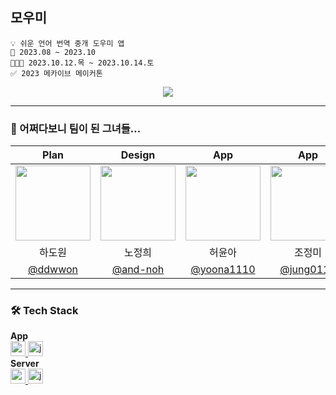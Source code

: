 ## 모우미
```
💡 쉬운 언어 번역 중개 도우미 앱
📆 2023.08 ~ 2023.10
👩🏻‍💻 2023.10.12.목 ~ 2023.10.14.토
✅ 2023 메카이브 메이커톤
```

<div align="center">
  <a href="https://hits.seeyoufarm.com"><img src="https://hits.seeyoufarm.com/api/count/incr/badge.svg?url=https%3A%2F%2Fgithub.com%2FMakive-moumi&count_bg=%236CE0C8&title_bg=%23159A7F&icon=staffbase.svg&icon_color=%23E9F6F2&title=%EB%AA%A8%EC%9A%B0%EB%AF%B8&edge_flat=false"/></a>
</div>

---

### 👥 어쩌다보니 팀이 된 그녀들...
| Plan | Design | App | App | Server |
| :---: | :---: | :---: | :---: | :---: |
| <img width="120px" src="https://avatars.githubusercontent.com/u/70639119?v=4"/> | <img width="120px" src="https://avatars.githubusercontent.com/u/111678149?v=4" /> | <img width="120px" src="https://avatars.githubusercontent.com/u/101046600?v=4" /> | <img width="120px" src="https://avatars.githubusercontent.com/u/76805879?v=4" /> | <img width="120px" src="https://avatars.githubusercontent.com/u/69310195?v=4" /> |
| 하도원  | 노정희 | 허윤아 | 조정미 | 이소연 |
| [@ddwwon](https://github.com/ddwwon) | [@and-noh](https://github.com/and-noh) | [@yoona1110](https://github.com/yoona1110) | [@jung0115](https://github.com/jung0115) | [@soyeonii](https://github.com/soyeonii) |

---

### 🛠️ Tech Stack
**App**  
<a href="https://reactnative.dev/" target="_blank" rel="noreferrer"> <img src="https://img.shields.io/badge/react_native-282C34?style=for-the-badge&logo=react&logoColor=#61DAFB" alt="reactnative" height="24"/> </a> <!-- ReactNative -->
<a href="https://developer.mozilla.org/en-US/docs/Web/JavaScript" target="_blank" rel="noreferrer"> <img src="http://img.shields.io/badge/-Javascript-f7e018?style=for-the-badge&logo=javascript&logoColor=black" alt="javascript" height="24"/> </a> <!-- JavaScript -->  
**Server**  
<a href="https://spring.io/projects/spring-boot" target="_blank" rel="noreferrer"> <img src="http://img.shields.io/badge/-spring_boot-6DB33F?style=for-the-badge&logo=springboot&logoColor=white" alt="springboot" height="24"/> </a> <!-- SpringBoot -->
<a href="https://www.java.com" target="_blank" rel="noreferrer"> <img src="https://img.shields.io/badge/java-007396?style=for-the-badge&logo=java&logoColor=white" alt="java" height="24"/> </a> <!-- Java -->  
